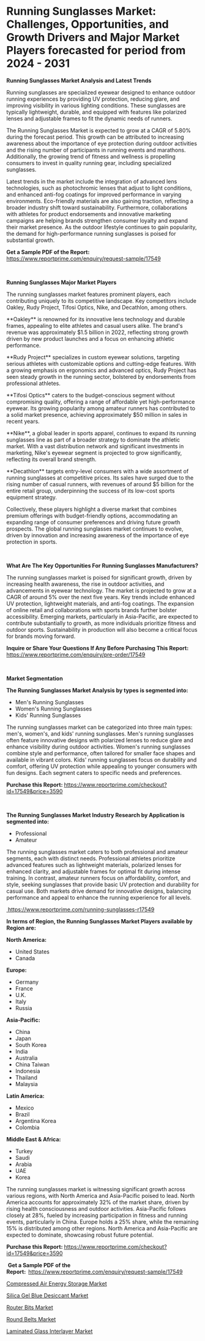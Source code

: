 <p><h1>Running Sunglasses Market: Challenges, Opportunities, and Growth Drivers and Major Market Players forecasted for period from 2024 - 2031</h1></p><p><strong>Running Sunglasses Market Analysis and Latest Trends</strong></p>
<p><p>Running sunglasses are specialized eyewear designed to enhance outdoor running experiences by providing UV protection, reducing glare, and improving visibility in various lighting conditions. These sunglasses are typically lightweight, durable, and equipped with features like polarized lenses and adjustable frames to fit the dynamic needs of runners.</p><p>The Running Sunglasses Market is expected to grow at a CAGR of 5.80% during the forecast period. This growth can be attributed to increasing awareness about the importance of eye protection during outdoor activities and the rising number of participants in running events and marathons. Additionally, the growing trend of fitness and wellness is propelling consumers to invest in quality running gear, including specialized sunglasses.</p><p>Latest trends in the market include the integration of advanced lens technologies, such as photochromic lenses that adjust to light conditions, and enhanced anti-fog coatings for improved performance in varying environments. Eco-friendly materials are also gaining traction, reflecting a broader industry shift toward sustainability. Furthermore, collaborations with athletes for product endorsements and innovative marketing campaigns are helping brands strengthen consumer loyalty and expand their market presence. As the outdoor lifestyle continues to gain popularity, the demand for high-performance running sunglasses is poised for substantial growth.</p></p>
<p><strong>Get a Sample PDF of the Report:&nbsp;</strong> <a href="https://www.reportprime.com/enquiry/request-sample/17549?utm_campaign=28&utm_medium=2&utm_source=Github&utm_content=ia&utm_term=19112024&utm_id=running-sunglasses">https://www.reportprime.com/enquiry/request-sample/17549</a></p>
<p>&nbsp;</p>
<p><strong>Running Sunglasses Major Market Players</strong></p>
<p><p>The running sunglasses market features prominent players, each contributing uniquely to its competitive landscape. Key competitors include Oakley, Rudy Project, Tifosi Optics, Nike, and Decathlon, among others.</p><p>**Oakley** is renowned for its innovative lens technology and durable frames, appealing to elite athletes and casual users alike. The brand's revenue was approximately $1.5 billion in 2022, reflecting strong growth driven by new product launches and a focus on enhancing athletic performance.</p><p>**Rudy Project** specializes in custom eyewear solutions, targeting serious athletes with customizable options and cutting-edge features. With a growing emphasis on ergonomics and advanced optics, Rudy Project has seen steady growth in the running sector, bolstered by endorsements from professional athletes.</p><p>**Tifosi Optics** caters to the budget-conscious segment without compromising quality, offering a range of affordable yet high-performance eyewear. Its growing popularity among amateur runners has contributed to a solid market presence, achieving approximately $50 million in sales in recent years.</p><p>**Nike**, a global leader in sports apparel, continues to expand its running sunglasses line as part of a broader strategy to dominate the athletic market. With a vast distribution network and significant investments in marketing, Nike's eyewear segment is projected to grow significantly, reflecting its overall brand strength.</p><p>**Decathlon** targets entry-level consumers with a wide assortment of running sunglasses at competitive prices. Its sales have surged due to the rising number of casual runners, with revenues of around $5 billion for the entire retail group, underpinning the success of its low-cost sports equipment strategy.</p><p>Collectively, these players highlight a diverse market that combines premium offerings with budget-friendly options, accommodating an expanding range of consumer preferences and driving future growth prospects. The global running sunglasses market continues to evolve, driven by innovation and increasing awareness of the importance of eye protection in sports.</p></p>
<p>&nbsp;</p>
<p><strong>What Are The Key Opportunities For Running Sunglasses Manufacturers?</strong></p>
<p><p>The running sunglasses market is poised for significant growth, driven by increasing health awareness, the rise in outdoor activities, and advancements in eyewear technology. The market is projected to grow at a CAGR of around 5% over the next five years. Key trends include enhanced UV protection, lightweight materials, and anti-fog coatings. The expansion of online retail and collaborations with sports brands further bolster accessibility. Emerging markets, particularly in Asia-Pacific, are expected to contribute substantially to growth, as more individuals prioritize fitness and outdoor sports. Sustainability in production will also become a critical focus for brands moving forward.</p></p>
<p><strong>Inquire or Share Your Questions If Any Before Purchasing This Report:</strong> <a href="https://www.reportprime.com/enquiry/pre-order/17549?utm_campaign=28&utm_medium=2&utm_source=Github&utm_content=ia&utm_term=19112024&utm_id=running-sunglasses">https://www.reportprime.com/enquiry/pre-order/17549</a></p>
<p>&nbsp;</p>
<p><strong>Market Segmentation</strong></p>
<p><strong>The Running Sunglasses Market Analysis by types is segmented into:</strong></p>
<p><ul><li>Men's Running Sunglasses</li><li>Women's Running Sunglasses</li><li>Kids' Running Sunglasses</li></ul></p>
<p><p>The running sunglasses market can be categorized into three main types: men's, women's, and kids' running sunglasses. Men's running sunglasses often feature innovative designs with polarized lenses to reduce glare and enhance visibility during outdoor activities. Women's running sunglasses combine style and performance, often tailored for smaller face shapes and available in vibrant colors. Kids' running sunglasses focus on durability and comfort, offering UV protection while appealing to younger consumers with fun designs. Each segment caters to specific needs and preferences.</p></p>
<p><strong>Purchase this Report:&nbsp;</strong><a href="https://www.reportprime.com/checkout?id=17549&price=3590&utm_campaign=28&utm_medium=2&utm_source=Github&utm_content=ia&utm_term=19112024&utm_id=running-sunglasses">https://www.reportprime.com/checkout?id=17549&price=3590</a></p>
<p>&nbsp;</p>
<p><strong>The Running Sunglasses Market Industry Research by Application is segmented into:</strong></p>
<p><ul><li>Professional</li><li>Amateur</li></ul></p>
<p><p>The running sunglasses market caters to both professional and amateur segments, each with distinct needs. Professional athletes prioritize advanced features such as lightweight materials, polarized lenses for enhanced clarity, and adjustable frames for optimal fit during intense training. In contrast, amateur runners focus on affordability, comfort, and style, seeking sunglasses that provide basic UV protection and durability for casual use. Both markets drive demand for innovative designs, balancing performance and appeal to enhance the running experience for all levels.</p></p>
<p><a href="https://www.reportprime.com/running-sunglasses-r17549?utm_campaign=28&utm_medium=2&utm_source=Github&utm_content=ia&utm_term=19112024&utm_id=running-sunglasses">&nbsp;https://www.reportprime.com/running-sunglasses-r17549</a></p>
<p><strong>In terms of Region, the Running Sunglasses Market Players available by Region are:</strong></p>
<p>
    <p> <strong> North America: </strong>
        <ul>
            <li>United States</li>
            <li>Canada</li>
        </ul>
        </p> 
    <p> <strong> Europe: </strong>
        <ul>
            <li>Germany</li>
            <li>France</li>
            <li>U.K.</li>
            <li>Italy</li>
            <li>Russia</li>
        </ul>
        </p> 
    <p> <strong> Asia-Pacific: </strong>
        <ul>
            <li>China</li>
            <li>Japan</li>
            <li>South Korea</li>
            <li>India</li>
            <li>Australia</li>
            <li>China Taiwan</li>
            <li>Indonesia</li>
            <li>Thailand</li>
            <li>Malaysia</li>
        </ul>
        </p> 
    <p> <strong> Latin America: </strong>
        <ul>
            <li>Mexico</li>
            <li>Brazil</li>
            <li>Argentina Korea</li>
            <li>Colombia</li>
        </ul>
        </p> 
    <p> <strong> Middle East & Africa: </strong>
        <ul>
            <li>Turkey</li>
            <li>Saudi</li>
            <li>Arabia</li>
            <li>UAE</li>
            <li>Korea</li>
        </ul>
    </p>
    </p>
<p><p>The running sunglasses market is witnessing significant growth across various regions, with North America and Asia-Pacific poised to lead. North America accounts for approximately 32% of the market share, driven by rising health consciousness and outdoor activities. Asia-Pacific follows closely at 28%, fueled by increasing participation in fitness and running events, particularly in China. Europe holds a 25% share, while the remaining 15% is distributed among other regions. North America and Asia-Pacific are expected to dominate, showcasing robust future potential.</p></p>
<p><strong>Purchase this Report: </strong><a href="https://www.reportprime.com/checkout?id=17549&price=3590&utm_campaign=28&utm_medium=2&utm_source=Github&utm_content=ia&utm_term=19112024&utm_id=running-sunglasses">https://www.reportprime.com/checkout?id=17549&price=3590</a></p>
<p>&nbsp;<strong>Get a Sample PDF of the Report:&nbsp;&nbsp;</strong><a href="https://www.reportprime.com/enquiry/request-sample/17549?utm_campaign=28&utm_medium=2&utm_source=Github&utm_content=ia&utm_term=19112024&utm_id=running-sunglasses">https://www.reportprime.com/enquiry/request-sample/17549</a></p>
<p><strong></strong></p>
<p><p><a href="https://www.linkedin.com/pulse/insights-compressed-air-energy-storage-market-competitor-evaluation-lewje?utm_campaign=28&utm_medium=2&utm_source=Github&utm_content=ia&utm_term=19112024&utm_id=running-sunglasses">Compressed Air Energy Storage Market</a></p><p><a href="https://issuu.com/reportprime-2/docs/silica-gel-blue-desiccant-market-si_355e38d7f2f72c?utm_campaign=28&utm_medium=2&utm_source=Github&utm_content=ia&utm_term=19112024&utm_id=running-sunglasses">Silica Gel Blue Desiccant Market</a></p><p><a href="https://github.com/BellAuer/Market-Research-Report-List-1/blob/main/router-bits-market.md?utm_campaign=28&utm_medium=2&utm_source=Github&utm_content=ia&utm_term=19112024&utm_id=running-sunglasses">Router Bits Market</a></p><p><a href="https://github.com/indrystar/Market-Research-Report-List-5/blob/main/round-belts-market.md?utm_campaign=28&utm_medium=2&utm_source=Github&utm_content=ia&utm_term=19112024&utm_id=running-sunglasses">Round Belts Market</a></p><p><a href="https://issuu.com/reportprime-2/docs/laminated-glass-interlayer-market-s_3fb6c6f83e8a71?utm_campaign=28&utm_medium=2&utm_source=Github&utm_content=ia&utm_term=19112024&utm_id=running-sunglasses">Laminated Glass Interlayer Market</a></p></p>